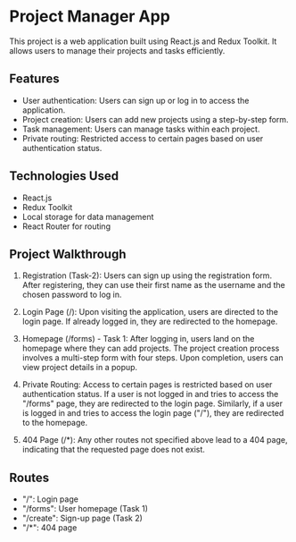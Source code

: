 # Project Manager App

This project is a web application built using React.js and Redux Toolkit. It allows users to manage their projects and tasks efficiently.

## Features

- User authentication: Users can sign up or log in to access the application.
- Project creation: Users can add new projects using a step-by-step form.
- Task management: Users can manage tasks within each project.
- Private routing: Restricted access to certain pages based on user authentication status.

## Technologies Used

- React.js
- Redux Toolkit
- Local storage for data management
- React Router for routing

## Project Walkthrough

1. Registration (Task-2): Users can sign up using the registration form. After registering, they can use their first name as the username and the chosen password to log in.

2. Login Page (/): Upon visiting the application, users are directed to the login page. If already logged in, they are redirected to the homepage.

3. Homepage (/forms) - Task 1: After logging in, users land on the homepage where they can add projects. The project creation process involves a multi-step form with four steps. Upon completion, users can view project details in a popup.

4. Private Routing: Access to certain pages is restricted based on user authentication status. If a user is not logged in and tries to access the "/forms" page, they are redirected to the login page. Similarly, if a user is logged in and tries to access the login page ("/"), they are redirected to the homepage.

5. 404 Page (/*): Any other routes not specified above lead to a 404 page, indicating that the requested page does not exist.

## Routes

- "/": Login page
- "/forms": User homepage (Task 1)
- "/create": Sign-up page (Task 2)
- "/*": 404 page